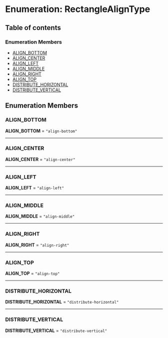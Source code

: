 # Enumeration: RectangleAlignType

## Table of contents

### Enumeration Members

* [ALIGN\_BOTTOM](/auto-docs/editor/enums/RectangleAlignType.md#align_bottom)
* [ALIGN\_CENTER](/auto-docs/editor/enums/RectangleAlignType.md#align_center)
* [ALIGN\_LEFT](/auto-docs/editor/enums/RectangleAlignType.md#align_left)
* [ALIGN\_MIDDLE](/auto-docs/editor/enums/RectangleAlignType.md#align_middle)
* [ALIGN\_RIGHT](/auto-docs/editor/enums/RectangleAlignType.md#align_right)
* [ALIGN\_TOP](/auto-docs/editor/enums/RectangleAlignType.md#align_top)
* [DISTRIBUTE\_HORIZONTAL](/auto-docs/editor/enums/RectangleAlignType.md#distribute_horizontal)
* [DISTRIBUTE\_VERTICAL](/auto-docs/editor/enums/RectangleAlignType.md#distribute_vertical)

## Enumeration Members

### ALIGN\_BOTTOM

**ALIGN\_BOTTOM** = `"align-bottom"`

***

### ALIGN\_CENTER

**ALIGN\_CENTER** = `"align-center"`

***

### ALIGN\_LEFT

**ALIGN\_LEFT** = `"align-left"`

***

### ALIGN\_MIDDLE

**ALIGN\_MIDDLE** = `"align-middle"`

***

### ALIGN\_RIGHT

**ALIGN\_RIGHT** = `"align-right"`

***

### ALIGN\_TOP

**ALIGN\_TOP** = `"align-top"`

***

### DISTRIBUTE\_HORIZONTAL

**DISTRIBUTE\_HORIZONTAL** = `"distribute-horizontal"`

***

### DISTRIBUTE\_VERTICAL

**DISTRIBUTE\_VERTICAL** = `"distribute-vertical"`
